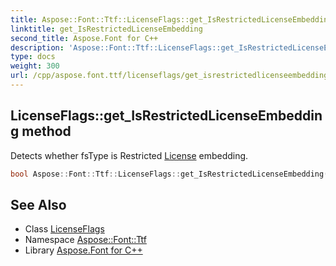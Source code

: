 ```yaml
---
title: Aspose::Font::Ttf::LicenseFlags::get_IsRestrictedLicenseEmbedding method
linktitle: get_IsRestrictedLicenseEmbedding
second_title: Aspose.Font for C++
description: 'Aspose::Font::Ttf::LicenseFlags::get_IsRestrictedLicenseEmbedding method. Detects whether fsType is Restricted License embedding in C++.'
type: docs
weight: 300
url: /cpp/aspose.font.ttf/licenseflags/get_isrestrictedlicenseembedding/
---
```

## LicenseFlags::get_IsRestrictedLicenseEmbedding method


Detects whether fsType is Restricted [License](../../../aspose.font/license/) embedding.

```cpp
bool Aspose::Font::Ttf::LicenseFlags::get_IsRestrictedLicenseEmbedding()
```

## See Also

* Class [LicenseFlags](../)
* Namespace [Aspose::Font::Ttf](../../)
* Library [Aspose.Font for C++](../../../)
